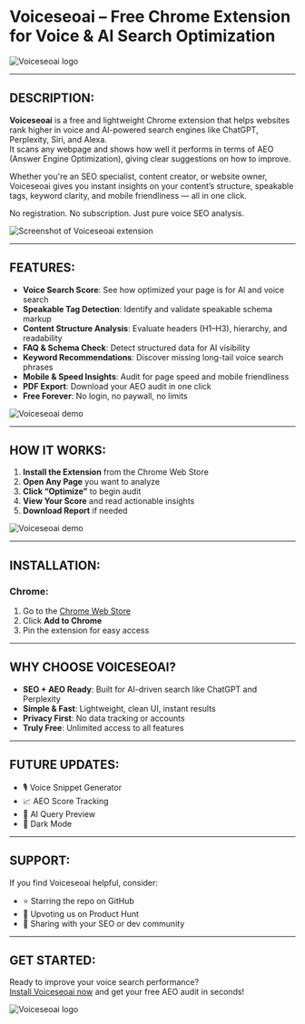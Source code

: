 # Voiceseoai – Free Chrome Extension for Voice & AI Search Optimization

![Voiceseoai logo](https://i.postimg.cc/XqnJwJ5b/5.jpg)

---

## DESCRIPTION:  
**Voiceseoai** is a free and lightweight Chrome extension that helps websites rank higher in voice and AI-powered search engines like ChatGPT, Perplexity, Siri, and Alexa.  
It scans any webpage and shows how well it performs in terms of AEO (Answer Engine Optimization), giving clear suggestions on how to improve.

Whether you're an SEO specialist, content creator, or website owner, Voiceseoai gives you instant insights on your content’s structure, speakable tags, keyword clarity, and mobile friendliness — all in one click.

No registration. No subscription. Just pure voice SEO analysis.

![Screenshot of Voiceseoai extension](https://i.postimg.cc/wj1B5n17/1.jpg)

---

## FEATURES:  
- **Voice Search Score**: See how optimized your page is for AI and voice search  
- **Speakable Tag Detection**: Identify and validate speakable schema markup  
- **Content Structure Analysis**: Evaluate headers (H1–H3), hierarchy, and readability  
- **FAQ & Schema Check**: Detect structured data for AI visibility  
- **Keyword Recommendations**: Discover missing long-tail voice search phrases  
- **Mobile & Speed Insights**: Audit for page speed and mobile friendliness  
- **PDF Export**: Download your AEO audit in one click  
- **Free Forever**: No login, no paywall, no limits

![Voiceseoai demo](https://i.postimg.cc/TY4dPQtG/3.jpg)

---

## HOW IT WORKS:  
1. **Install the Extension** from the Chrome Web Store  
2. **Open Any Page** you want to analyze  
3. **Click “Optimize”** to begin audit  
4. **View Your Score** and read actionable insights  
5. **Download Report** if needed

![Voiceseoai demo](https://i.postimg.cc/rsRhNV2f/2.jpg)

---

## INSTALLATION:  
### **Chrome**:  
1. Go to the [Chrome Web Store](https://chromewebstore.google.com/detail/voice-search-optimizer-ra/nhpgpbkighoakfiocoonbbfemffpmmbk)  
2. Click **Add to Chrome**  
3. Pin the extension for easy access  

---

## WHY CHOOSE VOICESEOAI?  
- **SEO + AEO Ready**: Built for AI-driven search like ChatGPT and Perplexity  
- **Simple & Fast**: Lightweight, clean UI, instant results  
- **Privacy First**: No data tracking or accounts  
- **Truly Free**: Unlimited access to all features  

---

## FUTURE UPDATES:  
- 🎙 Voice Snippet Generator  
- 📈 AEO Score Tracking  
- 🤖 AI Query Preview  
- 🌙 Dark Mode  

---

## SUPPORT:  
If you find Voiceseoai helpful, consider:  
- ⭐ Starring the repo on GitHub  
- 🚀 Upvoting us on Product Hunt  
- 📣 Sharing with your SEO or dev community  

---

## GET STARTED:  
Ready to improve your voice search performance?  
[Install Voiceseoai now](https://chromewebstore.google.com/detail/voice-search-optimizer-ra/nhpgpbkighoakfiocoonbbfemffpmmbk) and get your free AEO audit in seconds!

![Voiceseoai logo](https://i.postimg.cc/dtrFqvZR/4.jpg)
